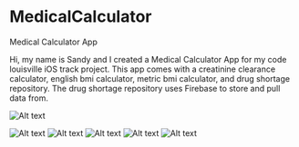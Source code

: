 # MedicalCalculator
Medical Calculator App 

Hi, my name is Sandy and I created a Medical Calculator App for my code louisville iOS track project. This app comes with a creatinine clearance calculator, english bmi calculator, metric bmi calculator, and drug shortage repository. The drug shortage repository uses Firebase to store and pull data from. 

![Alt text](https://dl.dropboxusercontent.com/u/94614686/screens/icon.png "Menu Screen")


![Alt text](https://dl.dropboxusercontent.com/u/94614686/screens/screen1.png "Menu Screen") ![Alt text](https://dl.dropboxusercontent.com/u/94614686/screens/screen2.png "Menu Screen") ![Alt text](https://dl.dropboxusercontent.com/u/94614686/screens/screen3.png "Menu Screen") ![Alt text](https://dl.dropboxusercontent.com/u/94614686/screens/screen4.png "Menu Screen") ![Alt text](https://dl.dropboxusercontent.com/u/94614686/screens/screen5.png "Menu Screen")

